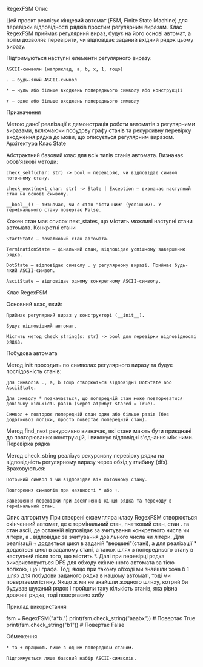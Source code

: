 RegexFSM
Опис

Цей проєкт реалізує кінцевий автомат (FSM, Finite State Machine) для перевірки відповідності рядків простим регулярним виразам. Клас RegexFSM приймає регулярний вираз, будує на його основі автомат, а потім дозволяє перевірити, чи відповідає заданий вхідний рядок цьому виразу.

Підтримуються наступні елементи регулярного виразу:

    ASCII-символи (наприклад, a, b, x, 1, тощо)

    . — будь-який ASCII-символ

    * — нуль або більше входжень попереднього символу або конструкції

    + — одне або більше входжень попереднього символу

Призначення

Метою даної реалізації є демонстрація роботи автоматів з регулярними виразами, включаючи побудову графу станів та рекурсивну перевірку входження рядка до мови, що описується регулярним виразом.
Архітектура
Клас State

Абстрактний базовий клас для всіх типів станів автомата. Визначає обов’язкові методи:

    check_self(char: str) -> bool — перевіряє, чи відповідає символ поточному стану.

    check_next(next_char: str) -> State | Exception — визначає наступний стан на основі символу.

    __bool__() — визначає, чи є стан "істинним" (успішним). У термінального стану повертає False.

Кожен стан має список next_states, що містить можливі наступні стани автомата.
Конкретні стани

    StartState — початковий стан автомата.

    TerminationState — фінальний стан, відповідає успішному завершенню рядка.

    DotState — відповідає символу . у регулярному виразі. Приймає будь-який ASCII-символ.

    AsciiState — відповідає одному конкретному ASCII-символу.

Клас RegexFSM

Основний клас, який:

    Приймає регулярний вираз у конструкторі (__init__).

    Будує відповідний автомат.

    Містить метод check_string(s: str) -> bool для перевірки відповідності рядка.

Побудова автомата

Метод __init__ проходить по символах регулярного виразу та будує послідовність станів:

    Для символів ., a, b тощо створюються відповідні DotState або AsciiState.

    Для символу * позначається, що попередній стан може повторюватися довільну кількість разів (через атрибут stared = True).

    Символ + повторює попередній стан один або більше разів (без додаткової логіки, просто повертає попередній стан).

Метод find_next рекурсивно визначає, які стани мають бути приєднані до повторюваних конструкцій, і виконує відповідні з'єднання між ними.
Перевірка рядка

Метод check_string реалізує рекурсивну перевірку рядка на відповідність регулярному виразу через обхід у глибину (dfs). Враховуються:

    Поточний символ і чи відповідає він поточному стану.

    Повторення символів при наявності * або +.

    Завершення перевірки при досягненні кінця рядка та переходу в термінальний стан.

Опис алгоритму
При створені екземпляра класу RegexFSM створюється скінченний автомат, де є термінальний стан, пчатковий стан, стан . та стан ascii,
де останній відповідає за зчитування конкретного числа чи літери, а . відповідає за зчитування довільного числа чи літери.
Для реалізації + додається цикл в заданій "вершині"(стані), а для реалізації * додається цикл в заданому стані, а також шлях з попереднього 
стану в наступний після того, що містить *.
Далі при перевірці рядка використовується DFS для обходу скінченного автомата за тією логікою, що і графа. Тоді якщо при такому обході ми знайшли 
хоча б 1 шлях для побудови заданого рядка в нашому автоматі, тоді ми повертаєми істину. Якщо ж ми не знайшли жодного шляху, котрий би будував шуканий 
рядок і пройшли таку кількість станів, яка рівна довжині рядка, тоді повертаємо хибу

Приклад використання

fsm = RegexFSM("a*b.")
print(fsm.check_string("aaabx"))  # Повертає True
print(fsm.check_string("b1"))    # Повертає False

Обмеження

    * та + працюють лише з одним попереднім станом.

    Підтримується лише базовий набір ASCII-символів.
